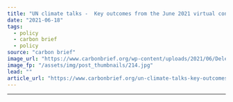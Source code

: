 ```yaml
---
title: "UN climate talks -  Key outcomes from the June 2021 virtual conference"
date: "2021-06-18"
tags: 
  - policy
  - carbon brief
  - policy
source: "carbon brief"
image_url: "https://www.carbonbrief.org/wp-content/uploads/2021/06/Delegates-meet-online-for-the-first-day-of-negotiations-1-06-21-583x372.jpg"
image_fp: "/assets/img/post_thumbnails/214.jpg"
lead: ""
article_url: "https://www.carbonbrief.org/un-climate-talks-key-outcomes-from-the-june-2021-virtual-conference"
---
```


---
